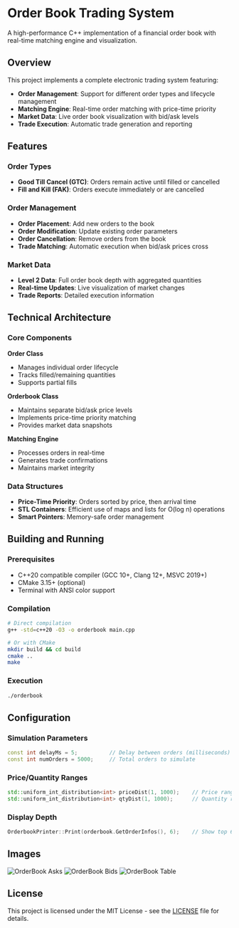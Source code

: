 # Order Book Trading System

A high-performance C++ implementation of a financial order book with real-time matching engine and visualization.

## Overview

This project implements a complete electronic trading system featuring:
- **Order Management**: Support for different order types and lifecycle management
- **Matching Engine**: Real-time order matching with price-time priority
- **Market Data**: Live order book visualization with bid/ask levels
- **Trade Execution**: Automatic trade generation and reporting

## Features

### Order Types
- **Good Till Cancel (GTC)**: Orders remain active until filled or cancelled
- **Fill and Kill (FAK)**: Orders execute immediately or are cancelled

### Order Management
- **Order Placement**: Add new orders to the book
- **Order Modification**: Update existing order parameters
- **Order Cancellation**: Remove orders from the book
- **Trade Matching**: Automatic execution when bid/ask prices cross

### Market Data
- **Level 2 Data**: Full order book depth with aggregated quantities
- **Real-time Updates**: Live visualization of market changes
- **Trade Reports**: Detailed execution information

## Technical Architecture

### Core Components

**Order Class**
- Manages individual order lifecycle
- Tracks filled/remaining quantities
- Supports partial fills

**Orderbook Class**
- Maintains separate bid/ask price levels
- Implements price-time priority matching
- Provides market data snapshots

**Matching Engine**
- Processes orders in real-time
- Generates trade confirmations
- Maintains market integrity

### Data Structures
- **Price-Time Priority**: Orders sorted by price, then arrival time
- **STL Containers**: Efficient use of maps and lists for O(log n) operations
- **Smart Pointers**: Memory-safe order management

## Building and Running

### Prerequisites
- C++20 compatible compiler (GCC 10+, Clang 12+, MSVC 2019+)
- CMake 3.15+ (optional)
- Terminal with ANSI color support

### Compilation
```bash
# Direct compilation
g++ -std=c++20 -O3 -o orderbook main.cpp

# Or with CMake
mkdir build && cd build
cmake ..
make
```

### Execution
```bash
./orderbook
```

## Configuration

### Simulation Parameters
```cpp
const int delayMs = 5;          // Delay between orders (milliseconds)
const int numOrders = 5000;     // Total orders to simulate
```

### Price/Quantity Ranges
```cpp
std::uniform_int_distribution<int> priceDist(1, 1000);    // Price range
std::uniform_int_distribution<int> qtyDist(1, 1000);      // Quantity range
```

### Display Depth
```cpp
OrderbookPrinter::Print(orderbook.GetOrderInfos(), 6);    // Show top 6 levels
```

## Images

![OrderBook Asks](https://github.com/user-attachments/assets/d95f8985-29e3-41cc-8cf1-7905c13e35cb)
![OrderBook Bids](https://github.com/user-attachments/assets/e1c04c2f-4d56-41c9-ade6-49df68ed3efa)
![OrderBook Table](https://github.com/user-attachments/assets/dfaf5a17-516d-4f7e-82b4-d5cf8d5173f0)

## License

This project is licensed under the MIT License - see the [LICENSE](LICENSE) file for details.
